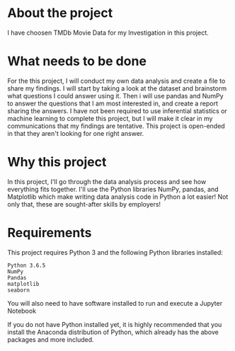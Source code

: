 # About the project
I have choosen TMDb Movie Data for my Investigation in this project.

# What needs to be done
For the this project, I will conduct my own data analysis and create a file to share my findings. I will start by taking a look at the dataset and brainstorm what questions I could answer using it. Then i will use pandas and NumPy to answer the questions that I am most interested in, and create a report sharing the answers. I have not been required to use inferential statistics or machine learning to complete this project, but I will make it clear in my communications that my findings are tentative. This project is open-ended in that they aren't looking for one right answer.

# Why this project
In this project, I'll go through the data analysis process and see how everything fits together. I'll use the Python libraries NumPy, pandas, and Matplotlib which make writing data analysis code in Python a lot easier! Not only that, these are sought-after skills by employers!

# Requirements

This project requires Python 3 and the following Python libraries installed:

    Python 3.6.5
    NumPy
    Pandas
    matplotlib
    seaborn

You will also need to have software installed to run and execute a Jupyter Notebook

If you do not have Python installed yet, it is highly recommended that you install the Anaconda distribution of Python, which already has the above packages and more included.
